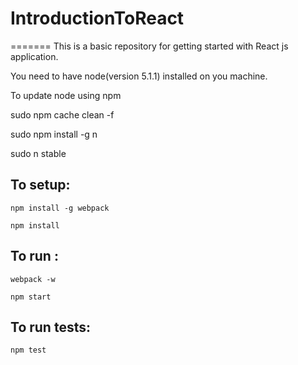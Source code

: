 # IntroductionToReact
=======
This is a basic repository for getting started with React js application.

You need to have node(version 5.1.1) installed on you machine.

To update node using npm

sudo npm cache clean -f

sudo npm install -g n

sudo n stable


To setup:
-----------
```
npm install -g webpack
```

```
npm install
```

To run :
-----------

```
webpack -w
```

```
npm start
```

To run tests:
--------------
```
npm test
```
